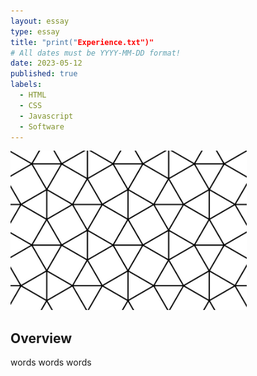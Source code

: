 ```yaml
---
layout: essay
type: essay
title: "print("Experience.txt")"
# All dates must be YYYY-MM-DD format!
date: 2023-05-12
published: true
labels:
  - HTML
  - CSS
  - Javascript
  - Software 
---
```

<img width="75%" src="../img/tessellation.png">

## Overview

words words words
